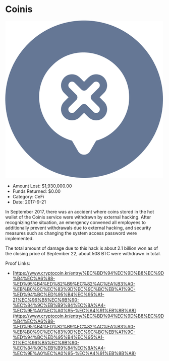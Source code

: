 # Coinis
![Coinis](/rektimages/Coinis.png)
- Amount Lost: $1,930,000.00
- Funds Returned: $0.00
- Category: CeFi
- Date: 2017-9-21

In September 2017, there was an accident where coins stored in the hot wallet of the Coinis service were withdrawn by external hacking. After recognizing the situation, an emergency convened all employees to additionally prevent withdrawals due to external hacking, and security measures such as changing the system access password were implemented.  
  
The total amount of damage due to this hack is about 2.1 billion won as of the closing price of September 22, about 508 BTC were withdrawn in total.


Proof Links:
- [https://www.cryptocoin.kr/entry/%EC%BD%94%EC%9D%B8%EC%9D%B4%EC%A6%88-%ED%95%B4%ED%82%B9%EC%82%AC%EA%B3%A0-%EB%B0%9C%EC%83%9D%EC%9C%BC%EB%A1%9C-%ED%94%BC%ED%95%B4%EC%95%A1-21%EC%96%B5%EC%9B%90-%EC%84%9C%EB%B9%84%EC%8A%A4-%EC%9E%A0%EC%A0%95-%EC%A4%91%EB%8B%A8](https://www.cryptocoin.kr/entry/%EC%BD%94%EC%9D%B8%EC%9D%B4%EC%A6%88-%ED%95%B4%ED%82%B9%EC%82%AC%EA%B3%A0-%EB%B0%9C%EC%83%9D%EC%9C%BC%EB%A1%9C-%ED%94%BC%ED%95%B4%EC%95%A1-21%EC%96%B5%EC%9B%90-%EC%84%9C%EB%B9%84%EC%8A%A4-%EC%9E%A0%EC%A0%95-%EC%A4%91%EB%8B%A8)


